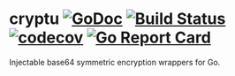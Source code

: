# cryptu [![GoDoc](https://godoc.org/github.com/clavoie/erru?status.svg)](http://godoc.org/github.com/clavoie/erru) [![Build Status](https://travis-ci.org/clavoie/erru.svg?branch=master)](https://travis-ci.org/clavoie/erru) [![codecov](https://codecov.io/gh/clavoie/erru/branch/master/graph/badge.svg)](https://codecov.io/gh/clavoie/erru) [![Go Report Card](https://goreportcard.com/badge/github.com/clavoie/erru)](https://goreportcard.com/report/github.com/clavoie/erru)

Injectable base64 symmetric encryption wrappers for Go.
